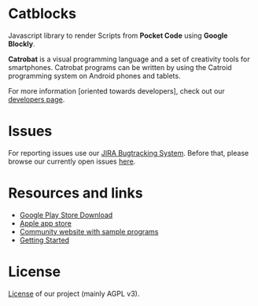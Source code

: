 # Catblocks
Javascript library to render Scripts from **Pocket Code** using **Google Blockly**.

**Catrobat** is a visual programming language and a set of creativity tools for smartphones. 
Catrobat programs can be written by using the Catroid programming system on Android phones and tablets.

For more information [oriented towards developers], check out our [developers page](http://developer.catrobat.org/).


# Issues
For reporting issues use our [JIRA Bugtracking System](https://jira.catrob.at/secure/CreateIssue.jspa?pid=10402&issuetype=1). Before that, please browse our currently open issues [here](https://jira.catrob.at/secure/IssueNavigator.jspa?reset=true&jqlQuery=project+%3D+BLOCKS+AND+resolution+%3D+Unresolved+ORDER+BY+priority+DESC%2C+key+DESC&mode=hide).


# Resources and links 
* [Google Play Store Download](https://catrob.at/gp)
* [Apple app store](https://catrob.at/PCios)
* [Community website with sample programs](https://pocketcode.org/)
* [Getting Started](https://github.com/Catrobat/Catblocks/wiki/Getting-Started)


# License 
[License](https://catrob.at/licenses) of our project (mainly AGPL v3).
